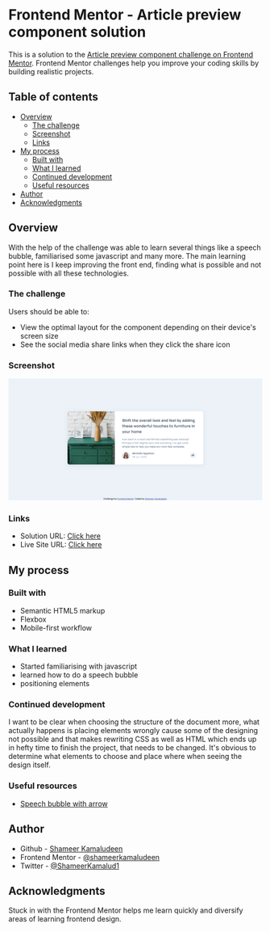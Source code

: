# Frontend Mentor - Article preview component solution

This is a solution to the [Article preview component challenge on Frontend Mentor](https://www.frontendmentor.io/challenges/article-preview-component-dYBN_pYFT). Frontend Mentor challenges help you improve your coding skills by building realistic projects. 

## Table of contents

- [Overview](#overview)
  - [The challenge](#the-challenge)
  - [Screenshot](#screenshot)
  - [Links](#links)
- [My process](#my-process)
  - [Built with](#built-with)
  - [What I learned](#what-i-learned)
  - [Continued development](#continued-development)
  - [Useful resources](#useful-resources)
- [Author](#author)
- [Acknowledgments](#acknowledgments)

## Overview

With the help of the challenge was able to learn several things like a speech bubble, familiarised some javascript and many more. The main learning point here is I keep improving the front end, finding what is possible and not possible with all these technologies.

### The challenge

Users should be able to:

- View the optimal layout for the component depending on their device's screen size
- See the social media share links when they click the share icon

### Screenshot

![](./screenshot.png)

### Links

- Solution URL: [Click here](https://github.com/shameerkamaludeen/article-preview-component)
- Live Site URL: [Click here](https://shameerkamaludeen.github.io/article-preview-component/)

## My process

### Built with

- Semantic HTML5 markup
- Flexbox
- Mobile-first workflow

### What I learned

- Started familiarising with javascript
- learned how to do a speech bubble
- positioning elements

### Continued development

I want to be clear when choosing the structure of the document more, what actually happens is placing elements wrongly cause some of the designing not possible and that makes rewriting CSS as well as HTML which ends up in hefty time to finish the project, that needs to be changed. It's obvious to determine what elements to choose and place where when seeing the design itself. 

### Useful resources

- [Speech bubble with arrow](https://stackoverflow.com/q/30299093/3877538)

## Author

- Github - [Shameer Kamaludeen](https://github.com/shameerkamaludeen)
- Frontend Mentor - [@shameerkamaludeen](https://www.frontendmentor.io/profile/shameerkamaludeen)
- Twitter - [@ShameerKamalud1](https://twitter.com/ShameerKamalud1)

## Acknowledgments

Stuck in with the Frontend Mentor helps me learn quickly and diversify areas of learning frontend design.